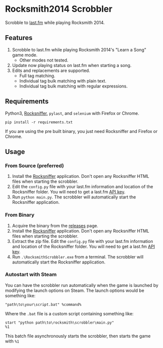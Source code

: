 # Rocksmith2014 Scrobbler
Scrobble to [last.fm](https://www.last.fm/) while playing Rocksmith 2014.

## Features
1. Scrobble to last.fm while playing Rocksmith 2014's "Learn a Song" game mode.
    * Other modes not tested.
2. Update now playing status on last.fm when starting a song.
3. Edits and replacements are supported.
    * Full tag matching.
    * Individual tag bulk matching with plain text.
    * Individual tag bulk matching with regular expressions.

## Requirements
Python3, [Rocksniffer](https://github.com/kokolihapihvi/RockSniffer), `pylast`, and `selenium` with Firefox or Chrome.

`pip install -r requirements.txt`

If you are using the pre built binary, you just need Rocksniffer and Firefox or Chrome.

## Usage

### From Source (preferred)
1. Install the [Rocksniffer](https://github.com/kokolihapihvi/RockSniffer) application.  Don't open any Rocksniffer HTML files when starting the scrobbler.
2. Edit the `config.py` file with your last.fm information and location of the Rocksniffer folder.  You will need to get a last.fm [API key](https://www.last.fm/api/account/create).
3. Run `python main.py`.  The scrobbler will automatically start the Rocksniffer application.

### From Binary
1. Acquire the binary from the [releases](https://github.com/azusalad/Rocksmith2014-Scrobbler/releases) page.
2. Install the [Rocksniffer](https://github.com/kokolihapihvi/RockSniffer) application.  Don't open any Rocksniffer HTML files when starting the scrobbler.
3. Extract the zip file.  Edit the `config.py` file with your last.fm information and location of the Rocksniffer folder.  You will need to get a last.fm [API key](https://www.last.fm/api/account/create).
4. Run `.\RocksmithScrobbler.exe` from a terminal.  The scrobbler will automatically start the Rocksniffer application.

### Autostart with Steam

You can have the scrobbler run automatically when the game is launched by modifying the launch options on Steam.  The launch options would be something like:

```
"path\to\your\script.bat" %command%
```

Where the `.bat` file is a custom script containing something like:

```
start "python path\to\rocksmith\scrobbler\main.py"
%1
```

This batch file asynchronously starts the scrobbler, then starts the game with `%1`
